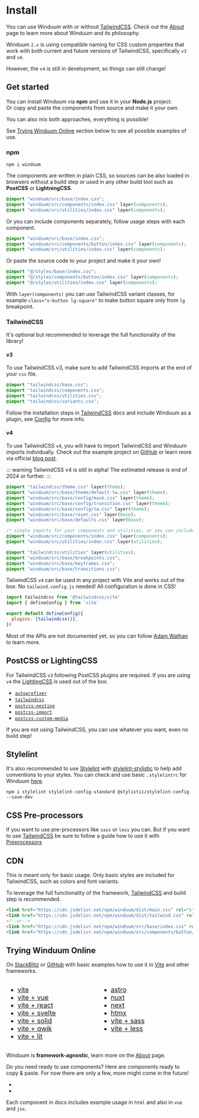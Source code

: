 # Install

You can use Winduum with or without [TailwindCSS](https://tailwindcss.com/).
Check out the [About](/docs/about) page to learn more about Winduum and its philosophy.

Winduum `2.x` is using compatible naming for CSS custom properties that work with both current and future versions of TailwindCSS,
specifically `v3` and `v4`.

However, the `v4` is still in development, so things can still change!

## Get started

You can install Winduum via **npm** and use it in your **Node.js** project.<br>
Or copy and paste the components from source and make it your own.<br>

You can also mix both approaches, everything is possible!

See [Trying Winduum Online](#trying-winduum-online) section below to see all possible examples of use.

### npm

```shell
npm i winduum
```

The components are written in plain CSS, so sources can be also loaded in browsers without a build step or used in any other build tool such as **PostCSS** or **LightningCSS**.

```css
@import "winduum/src/base/index.css";
@import "winduum/src/components/index.css" layer(components);
@import "winduum/src/utilities/index.css" layer(components);
```

Or you can include components separately, follow usage steps with each component.

```css
@import "winduum/src/base/index.css";
@import "winduum/src/components/button/index.css" layer(components);
@import "winduum/src/utilities/index.css" layer(components);
```

Or paste the source code to your project and make it your own!

```css
@import "@/styles/base/index.css";
@import "@/styles/components/button/index.css" layer(components);
@import "@/styles/utilities/index.css" layer(components);
```

With `layer(components)` you can use TailwindCSS variant classes, for example `class="x-button lg:square"` to make button square only from `lg` breakpoint.

### TailwindCSS

It's optional but recommended to leverage the full functionality of the library!

#### v3

To use TailwindCSS v3, make sure to add TailwindCSS imports at the end of your `css` file.

```css
@import "tailwindcss/base.css";
@import "tailwindcss/components.css";
@import "tailwindcss/utilities.css";
@import "tailwindcss/variants.css";
```

Follow the installation steps in [TailwindCSS](https://tailwindcss.com/docs/installation) docs
and include Winduum as a plugin,
see [Config](/docs/base/config) for more info.

#### v4

To use TailwindCSS `v4`, you will have to import TailwindCSS and Winduum imports individually.
Check out the example project on [GitHub](https://github.com/lubomirblazekcz/tailwind-v4-winduum) or learn more via official [blog post](https://tailwindcss.com/blog/tailwindcss-v4-alpha).

::: warning
TailwindCSS v4 is still in alpha! The estimated release is end of 2024 or further.
:::

```css
@import "tailwindcss/theme.css" layer(theme);
@import "winduum/src/base/theme/default-tw.css" layer(theme);
@import "winduum/src/base/config/mask.css" layer(theme);
@import "winduum/src/base/config/transition.css" layer(theme);
@import "winduum/src/base/config/tw.css" layer(theme);
@import "winduum/src/base/reset.css" layer(base);
@import "winduum/src/base/defaults.css" layer(base);

/* single imports for your components and utilities, or you can include them separately */
@import "winduum/src/components/index.css" layer(components);
@import "winduum/src/utilities/index.css" layer(utilities);

@import "tailwindcss/utilities" layer(utilities);
@import "winduum/src/base/breakpoints.css";
@import "winduum/src/base/keyframes.css";
@import "winduum/src/base/transitions.css";
```

TailwindCSS `v4` can be used in any project with Vite and works out of the box.
No `tailwind.config.js` needed!
All configuration is done in CSS!

```javascript
import tailwindcss from '@tailwindcss/vite'
import { defineConfig } from 'vite'

export default defineConfig({
  plugins: [tailwindcss()],
})
```

Most of the APIs are not documented yet, so you can follow [Adam Wathan](https://x.com/adamwathan) to learn more.

## PostCSS or LightingCSS
For TailwindCSS `v3` following PostCSS plugins are required.
If you are using `v4` the [LightingCSS](https://lightningcss.dev/) is used out of the box.

* [`autoprefixer`](https://www.npmjs.com/package/autoprefixer)
* [`tailwindcss`](https://www.npmjs.com/package/tailwindcss)
* [`postcss-nesting`](https://www.npmjs.com/package/postcss-nesting)
* [`postcss-import`](https://www.npmjs.com/package/postcss-import)
* [`postcss-custom-media`](https://www.npmjs.com/package/postcss-custom-media)
  
If you are not using TailwindCSS, you can use whatever you want, even no build step!

## Stylelint

It's also recommended
to use [Stylelint](https://stylelint.io/) with [stylelint-stylistic](https://github.com/stylelint-stylistic/stylelint-stylistic)
to help add conventions to your styles.
You can check
and use basic `.stylelintrc` for Winduum [here](https://github.com/winduum/winduum/blob/next/.stylelintrc).

```shell
npm i stylelint stylelint-config-standard @stylistic/stylelint-config --save-dev
```

## CSS Pre-processors

If you want to use pre-processors like `sass` or `less` you can.
But if you want to use [TailwindCSS](#tailwindcss) be sure
to follow a guide how to use it with [Preprocessors](https://tailwindcss.com/docs/using-with-preprocessors)

## CDN

This is meant only for basic usage. Only basic styles are included for TailwindCSS, such as colors and font variants. 

To leverage the full functionality of the framework, [TailwindCSS](#tailwindcss) and build step is recommended.

```html
<link href="https://cdn.jsdelivr.net/npm/winduum/dist/main.css" rel="stylesheet">
<link href="https://cdn.jsdelivr.net/npm/winduum/dist/tailwind.css" rel="stylesheet">
<!--or-->
<link href="https://cdn.jsdelivr.net/npm/winduum/src/base/index.css" rel="stylesheet">
<link href="https://cdn.jsdelivr.net/npm/winduum/src/components/button/index.css" rel="stylesheet">

```

## Trying Winduum Online

On [StackBlitz](https://stackblitz.com/) or [GitHub](https://github.com/winduum/winduum/tree/main/examples) with basic examples how to use it in [Vite](https://vitejs.dev/) and other frameworks.

<style>
    #trying-winduum-online a {
        display: flex;
        align-items: center;
        gap: 0.5rem;
    }

    #trying-winduum-online a svg {
        width: 0.875rem;
        height: 0.875rem;
    }

    .dark #trying-winduum-online a svg {
        fill: #fff;
    }

    @media all and (max-width: 720px) {
        #trying-winduum-online {
            display: block !important;
            gap: 3rem !important;
        }
    }
</style>

<div id="trying-winduum-online" style="display: flex; gap: 6rem; font-size: 1.125rem;">
<div>

* <a href="https://stackblitz.com/github/winduum/winduum/tree/next/examples/vite" target="_blank" rel="noreferrer">vite <svg><use href="#icon-sb" /></svg></a>
* <a href="https://stackblitz.com/github/winduum/winduum/tree/next/examples/vite-vue" target="_blank" rel="noreferrer">vite + vue <svg><use href="#icon-sb" /></svg></a>
* <a href="https://stackblitz.com/github/winduum/winduum/tree/next/examples/vite-react" target="_blank" rel="noreferrer">vite + react <svg><use href="#icon-sb" /></svg></a>
* <a href="https://stackblitz.com/github/winduum/winduum/tree/next/examples/vite-svelte" target="_blank" rel="noreferrer">vite + svelte <svg><use href="#icon-sb" /></svg></a>
* <a href="https://stackblitz.com/github/winduum/winduum/tree/next/examples/vite-solid" target="_blank" rel="noreferrer">vite + solid <svg><use href="#icon-sb" /></svg></a>
* <a href="https://stackblitz.com/github/winduum/winduum/tree/next/examples/vite-qwik" target="_blank" rel="noreferrer">vite + qwik <svg><use href="#icon-sb" /></svg></a>
* <a href="https://stackblitz.com/github/winduum/winduum/tree/next/examples/vite-lit" target="_blank" rel="noreferrer">vite + lit <svg><use href="#icon-sb" /></svg></a>

</div>

<div>

* <a href="https://stackblitz.com/github/winduum/winduum/tree/next/examples/astro" target="_blank" rel="noreferrer">astro <svg><use href="#icon-sb" /></svg></a>
* <a href="https://stackblitz.com/github/winduum/winduum/tree/next/examples/nuxt" target="_blank" rel="noreferrer">nuxt <svg><use href="#icon-sb" /></svg></a>
* <a href="https://stackblitz.com/github/winduum/winduum/tree/next/examples/next" target="_blank" rel="noreferrer">next <svg><use href="#icon-sb" /></svg></a>
* <a href="https://stackblitz.com/github/winduum/winduum/tree/next/examples/htmx" target="_blank" rel="noreferrer">htmx <svg><use href="#icon-sb" /></svg></a>
* <a href="https://stackblitz.com/github/winduum/winduum/tree/next/examples/vite-sass" target="_blank" rel="noreferrer">vite + sass <svg><use href="#icon-sb" /></svg></a>
* <a href="https://stackblitz.com/github/winduum/winduum/tree/next/examples/vite-less" target="_blank" rel="noreferrer">vite + less <svg><use href="#icon-sb" /></svg></a>

</div>
</div>

Winduum is **framework-agnostic**, learn more on the [About](/docs/about#framework-agnostic) page.

Do you need ready to use components? Here are components ready to copy & paste. For now there are only a few, more might come in the future!

* <LinkGh url="https://github.com/winduum/winduum-vue" name="winduum/winduum-vue"></LinkGh>
* <LinkGh url="https://github.com/winduum/winduum-react" name="winduum/winduum-react"></LinkGh>

Each component in docs includes example usage in `html` and also in `vue` and `jsx`.
